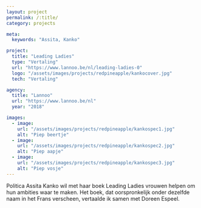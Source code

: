```yaml
---
layout: project
permalink: /:title/
category: projects

meta:
  keywords: "Assita, Kanko"

project:
  title: "Leading Ladies"
  type: "Vertaling"
  url: "https://www.lannoo.be/nl/leading-ladies-0"
  logo: "/assets/images/projects/redpineapple/kankocover.jpg"
  tech: "Vertaling"

agency:
  title: "Lannoo"
  url: "https://www.lannoo.be/nl"
  year: "2018"

images:
  - image:
    url: "/assets/images/projects/redpineapple/kankospec1.jpg"
    alt: "Piep beertje"
  - image:
    url: "/assets/images/projects/redpineapple/kankospec2.jpg"
    alt: "Piep aapje"
  - image:
    url: "/assets/images/projects/redpineapple/kankospec3.jpg"
    alt: "Piep vosje"
---
```

<p>Politica Assita Kanko wil met haar boek Leading Ladies vrouwen helpen om hun ambities waar te maken. Het boek, dat oorspronkelijk onder dezelfde naam in het Frans verscheen, vertaalde ik samen met Doreen Espeel.
</p>
